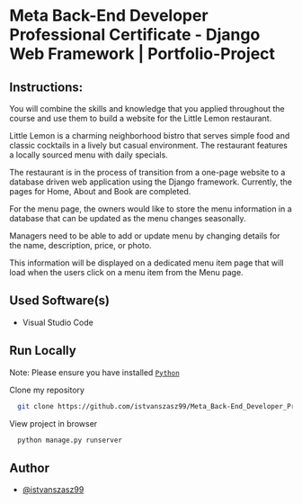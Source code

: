 # Meta Back-End Developer Professional Certificate - Django Web Framework | Portfolio-Project

## Instructions:

You will combine the skills and knowledge that you applied throughout the course and use them to build a website for the Little Lemon restaurant. 

Little Lemon is a charming neighborhood bistro that serves simple food and classic cocktails in a lively but casual environment. The restaurant features a locally sourced menu with daily specials. 

The restaurant is in the process of transition from a one-page website to a database driven web application using the Django framework. Currently, the pages for Home, About and Book are completed.

For the menu page, the owners would like to store the menu information in a database that can be updated as the menu changes seasonally. 

Managers need to be able to add or update menu by changing details for the name, description, price, or photo. 

This information will be displayed on a dedicated menu item page that will load when the users click on a menu item from the Menu page. 

## Used Software(s)
- Visual Studio Code

## Run Locally

Note: Please ensure you have installed <code><a href="https://www.python.org/downloads/">Python</a></code>

Clone my repository
```bash
  git clone https://github.com/istvanszasz99/Meta_Back-End_Developer_Professional_Certificate_Django_Web_Framework_Portfolio_Project.git
```

View project in browser
```bash
  python manage.py runserver
```

## Author
- [@istvanszasz99](https://www.github.com/istvanszasz99)

